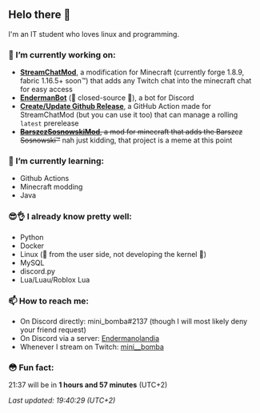 ## Helo there 👋
I'm an IT student who loves linux and programming.

### 🔭 I’m currently working on:
* **[StreamChatMod](https://github.com/mini-bomba/StreamChatMod)**, a modification for Minecraft (currently forge 1.8.9, fabric 1.16.5+ soon™) that adds any Twitch chat into the minecraft chat for easy access
* **[EndermanBot](https://discord.com/oauth2/authorize?client_id=676496144800415746&permissions=8&redirect_uri=https%3A%2F%2Fwww.youtube.com%2Fwatch%3Fv%3DdQw4w9WgXcQ&response_type=code&scope=bot)** (👀 closed-source 👀), a bot for Discord
* **[Create/Update Github Release](https://github.com/marketplace/actions/create-update-github-release)**, a GitHub Action made for StreamChatMod (but you can use it too) that can manage a rolling `latest` prerelease
* ~~**[BarszczSosnowskiMod](https://github.com/ZSPWrzesniaTeam/BarszczSosnowskiMod)**, a mod for minecraft that adds the Barszcz Sosnowski™~~ nah just kidding, that project is a meme at this point

### 🌱 I’m currently learning:
* Github Actions
* Minecraft modding
* Java

### 😎👌 I already know pretty well:
* Python
* Docker
* Linux (👀 from the user side, not developing the kernel 👀)
* MySQL
* discord.py
* Lua/Luau/Roblox Lua

### 📫 How to reach me:
* On Discord directly: mini_bomba#2137 (though I will most likely deny your friend request)
* On Discord via a server: [Endermanolandia](https://discord.gg/SwhAyKg)
* Whenever I stream on Twitch: [mini__bomba](https://twitch.tv/mini__bomba)

### 😳 Fun fact:
<!--here2137goes-->
21:37 will be in **1 hours and 57 minutes** (UTC+2)

*Last updated: 19:40:29 (UTC+2)*
<!--end2137-->
